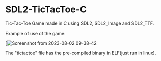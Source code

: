 # SDL2-TicTacToe-C
Tic-Tac-Toe Game made in C using SDL2, SDL2_Image and SDL2_TTF.

Example of use of the game:

[![Screenshot from 2023-08-02 09-38-42](https://github.com/dylanabzr/SDL2-TicTacToe-C/blob/main/Screenshot%20from%202023-08-02%2009-38-42.png)

The "tictactoe" file has the pre-compiled binary in ELF(just run in linux).
